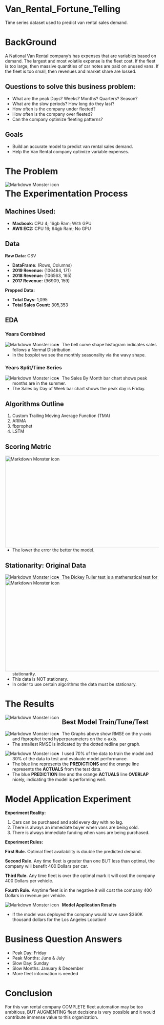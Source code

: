 # Van_Rental_Fortune_Telling
Time series dataset used to predict van rental sales demand.

<!-- #region -->
# BackGround

A National Van Rental company’s has expenses that are variables based on demand. The largest and most volatile expense is the fleet cost. If the fleet is too large, then massive quantities of car notes are paid on unused vans. If the fleet is too small, then revenues and market share are lossed.


## Questions to solve this business problem: 

- What are the peak Days? Weeks? Months? Quarters? Season?
- What are the slow periods? How long do they last?
- How often is the company under fleeted?
- How often is the company over fleeted?
- Can the company optimize fleeting patterns?


## Goals

- Build an accurate model to predict van rental sales demand.
- Help the Van Rental company optimize variable expenses.


<!-- #endregion -->

# The Problem
<img src="https://github.com/Prvargas/Van_Rental_Fortune_Telling/blob/master/img/predictions.png"
     alt="Markdown Monster icon"
     style="float: left; margin-right: 10px;" />

# The Experimentation Process

<!-- #region -->
## Machines Used:
- **Macbook:** CPU 4; 16gb Ram; With GPU
- **AWS EC2:** CPU 16; 64gb Ram; No GPU

## Data

**Raw Data:** CSV
- **DataFrame:** (Rows, Columns)
- **2019 Revenue:** (106494, 171)
- **2018 Revenue:** (106563, 165)
- **2017 Revenue:** (96909, 159)


**Prepped Data:**
- **Total Days:** 1,095	 
- **Total Sales Count:** 305,353

<!-- #endregion -->

## EDA

### Years Combined
<img src="https://github.com/Prvargas/Van_Rental_Fortune_Telling/blob/master/img/eda_years_combined.png"
     alt="Markdown Monster icon"
     style="float: left; margin-right: 10px;" />

- The bell curve shape histogram indicates sales follows a Normal Distribution.
- In the boxplot we see the monthly seasonality via the wavy shape.
     
### Years Split/Time Series
<img src="https://github.com/Prvargas/Van_Rental_Fortune_Telling/blob/master/img/eda_years_split.png"
     alt="Markdown Monster icon"
     style="float: left; margin-right: 10px;" />

- The Sales By Month bar chart shows peak months are in the summer.
- The Sales by Day of Week bar chart shows the peak day is Friday.

## Algorithms Outline

1. Custom Trailing Moving Average Function (TMA)
2. ARIMA
3. fbprophet
4. LSTM



## Scoring Metric
<img src="https://github.com/Prvargas/Van_Rental_Fortune_Telling/blob/master/img/scoring_metric.png"
     alt="Markdown Monster icon"
     height="300" width="700"
     style="float: left; margin-right: 10px;" />

- The lower the error the better the model.

## Stationarity: Original Data

<img src="https://github.com/Prvargas/Van_Rental_Fortune_Telling/blob/master/img/stationarity_plot_orig.png"
     alt="Markdown Monster icon"
     style="float: left; margin-right: 10px;" />


<img src="https://github.com/Prvargas/Van_Rental_Fortune_Telling/blob/master/img/dickery_fuller_orig.png"
     alt="Markdown Monster icon"
     height="300" width="600"
     style="float: left; margin-right: 10px;" />

- The Dickey Fuller test is a mathematical test for stationarity. 
- This data is NOT stationary. 
- In order to use certain algorithms the data must be stationary.


# The Results
<img src="https://github.com/Prvargas/Van_Rental_Fortune_Telling/blob/master/img/model_results.png"
     alt="Markdown Monster icon"
     style="float: left; margin-right: 10px;" />


## Best Model Train/Tune/Test 
<img src="https://github.com/Prvargas/Van_Rental_Fortune_Telling/blob/master/img/fbprophet_tuning.png"
     alt="Markdown Monster icon"
     style="float: left; margin-right: 10px;" />

- The Graphs above show RMSE on the y-axis and fbprophet trend hyperparameters on the x-axis.
- The smallest RMSE is indicated by the dotted redline per graph.


<img src="https://github.com/Prvargas/Van_Rental_Fortune_Telling/blob/master/img/fbprophet_plot.png"
     alt="Markdown Monster icon"
     style="float: left; margin-right: 10px;" />
     
- I used 70% of the data to train the model and 30% of the data to test and evaluate model performance.
- The blue line represents the **PREDICTIONS** and the orange line represents the **ACTUALS** from the test data.
- The blue **PREDICTION** line and the orange **ACTUALS** line **OVERLAP** nicely, indicating the model is performing well. 

# Model Application Experiment
**Experiment Reality:**
1. Cars can be purchased and sold every day with no lag.
2. There is always an immediate buyer when vans are being sold.
3. There is always immediate funding when vans are being purchased.




**Experiment Rules:**

**First Rule.** Optimal fleet availability is double the predicted demand.

**Second Rule.** Any time fleet is greater than one BUT less than optimal, the company will benefit 400 Dollars per car.

**Third Rule.** Any time fleet is over the optimal mark it will cost the company 400 Dollars per vehicle.

**Fourth Rule.** Anytime fleet is in the negative it will cost the company 400 Dollars in revenue per vehicle.

<img src="https://github.com/Prvargas/Van_Rental_Fortune_Telling/blob/master/img/model_application.png"
     alt="Markdown Monster icon"
     style="float: left; margin-right: 10px;" />

**Model Application Results**
- If the model was deployed the company would have save $360K thousand dollars for the Los Angeles Location!

# Business Question Answers
- Peak Day: Friday
- Peak Months: June & July
- Slow Day: Sunday
- Slow Months: January & December
- More fleet information is needed


# Conclusion
For this van rental company COMPLETE fleet automation may be too ambitious, BUT AUGMENTING fleet decisions is very possible and it would contribute immense value to this organization.

```python

```
